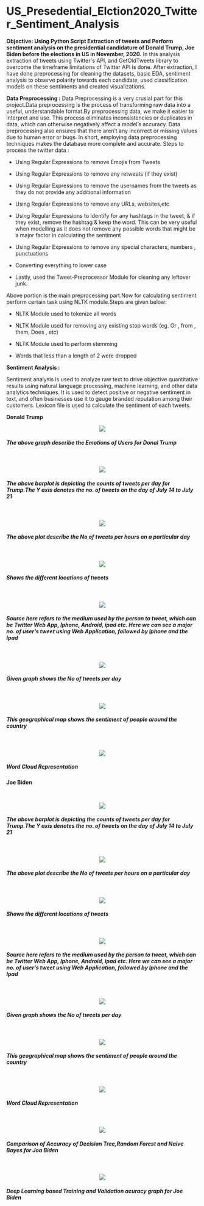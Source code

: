 # US_Presedential_Elction2020_Twitter_Sentiment_Analysis

**Objective: Using Python Script Extraction of tweets and Perform sentiment analysis on the presidential candidature of Donald Trump, Joe Biden before the elections in US in November, 2020.**
In this analysis extraction of tweets using Twitter's API, and GetOldTweets library to overcome the timeframe limitations of Twitter API is done. After extraction, I have done preprocessing for cleaning the datasets, basic EDA, sentiment analysis to observe polarity towards each candidate, used classification models on these sentiments and created visualizations.

**Data Preprocessing :** 
Data Preprocessing is a very crusial part for this project.Data preprocessing is the process of transforming raw data into a useful, understandable format.By preprocessing data, we make it easier to interpret and use. This process eliminates inconsistencies or duplicates in data, which can otherwise negatively affect a model’s accuracy. Data preprocessing also ensures that there aren’t any incorrect or missing values due to human error or bugs. In short, employing data preprocessing techniques makes the database more complete and accurate.
Steps to process the twitter data :

* Using Regular Expressions to remove Emojis from Tweets

* Using Regular Expressions to remove any retweets (if they exist)

* Using Regular Expressions to remove the usernames from the tweets as they do not provide any additional information

* Using Regular Expressions to remove any URLs, websites,etc

* Using Regular Expressions to identify for any hashtags in the tweet, & if they exist, remove the hashtag & keep the word. This can be very useful when modelling as it does not remove any possible words that might be a major factor in calculating the sentiment

* Using Regular Expressions to remove any special characters, numbers , punctuations

* Converting everything to lower case

* Lastly, used the Tweet-Preprocessor Module for cleaning any leftover junk.

Above portion is the main preprocessing part.Now for calculating sentiment perform certain task using NLTK module.Steps are given below:

* NLTK Module used to tokenize all words

* NLTK Module used for removing any existing stop words (eg. Or , from , them, Does , etc)

* NLTK Module used to perform stemming

* Words that less than a length of 2 were dropped

**Sentiment Analysis :**

Sentiment analysis is used to analyze raw text to drive objective quantitative results using natural language processing, machine learning, and other data analytics techniques. It is used to detect positive or negative sentiment in text, and often businesses use it to gauge branded reputation among their customers. 
Lexicon file is used to calculate the sentiment of each tweets.

**Donald Trump**

<p align="center">
<img src = "https://github.com/Arupsau/Twitter_Sentiment_Analysis_US_Presedential_Elction2020/blob/main/Visualizations/Donald%20Trump/Calculate%20Emotion%20of%20Users.png">
</p>
<h5>The above graph describe the Emotions of Users for Donal Trump</h5>

<br>
<p align="center">
<img src = "https://github.com/Arupsau/Twitter_Sentiment_Analysis_US_Presedential_Elction2020/blob/main/Visualizations/Donald%20Trump/Count%20Of%20Tweets%20Per%20Day.png">
</p>
<h5>The above barplot is depicting the counts of tweets per day for Trump.The Y axis denotes the no. of tweets on the day of July 14 to July 21</h5>

<br>
<p align="center">
<img src = "https://github.com/Arupsau/Twitter_Sentiment_Analysis_US_Presedential_Elction2020/blob/main/Visualizations/Donald%20Trump/Count%20Of%20Tweets%20Per%20Hour.png">
</p>
<h5>The above plot describe the No of tweets per hours on a particular day</h5>


<br>
<p align="center">
<img src = "https://github.com/Arupsau/Twitter_Sentiment_Analysis_US_Presedential_Elction2020/blob/main/Visualizations/Donald%20Trump/User%20Locations.png">
</p>
<h5>Shows the different locations of tweets</h5>

<br>
<p align="center">
<img src = "https://github.com/Arupsau/Twitter_Sentiment_Analysis_US_Presedential_Elction2020/blob/main/Visualizations/Donald%20Trump/Source%20Of%20Tweets.png">
</p>
<h5>Source here refers to the medium used by the person to tweet, which can be Twitter Web App, Iphone, Android, ipad etc. Here we can see a major no. of user’s tweet using Web Application, followed by Iphone and the Ipad</h5>

<br>
<p align="center">
<img src = "https://github.com/Arupsau/Twitter_Sentiment_Analysis_US_Presedential_Elction2020/blob/main/Visualizations/Donald%20Trump/Trump_SentimentOfTweetPerDay.png">
</p>
<h5>Given graph shows the No of tweets per day</h5>

<br>
<p align="center">
<img src = "https://github.com/Arupsau/Twitter_Sentiment_Analysis_US_Presedential_Elction2020/blob/main/Visualizations/Donald%20Trump/Sentiments%20Of%20People%20Towards%20Trump.png">
</p>
<h5>This geographical map shows the sentiment of people around the country</h5>

<br>
<p align="center">
<img src = "https://github.com/Arupsau/Twitter_Sentiment_Analysis_US_Presedential_Elction2020/blob/main/Visualizations/Donald%20Trump/WordCloud.png">
</p>
<h5> Word Cloud Representation</h5>



**Joe Biden**

<br>
<p align="center">
<img src = "https://github.com/Arupsau/Twitter_Sentiment_Analysis_US_Presedential_Elction2020/blob/main/Visualizations/Joe%20Biden/Count%20Of%20Tweets%20Per%20Day.png">
</p>
<h5>The above barplot is depicting the counts of tweets per day for Trump.The Y axis denotes the no. of tweets on the day of July 14 to July 21</h5>

<br>
<p align="center">
<img src = "https://github.com/Arupsau/Twitter_Sentiment_Analysis_US_Presedential_Elction2020/blob/main/Visualizations/Joe%20Biden/Count%20Of%20Tweets%20Per%20Hour.jpg">
</p>
<h5>The above plot describe the No of tweets per hours on a particular day</h5>


<br>
<p align="center">
<img src = "https://github.com/Arupsau/Twitter_Sentiment_Analysis_US_Presedential_Elction2020/blob/main/Visualizations/Joe%20Biden/User%20Locations%20For%20People%20Tweeting%20About%20Biden.png">
</p>
<h5>Shows the different locations of tweets</h5>

<br>
<p align="center">
<img src = "https://github.com/Arupsau/Twitter_Sentiment_Analysis_US_Presedential_Elction2020/blob/main/Visualizations/Joe%20Biden/Source%20Of%20Tweets.png">
</p>
<h5>Source here refers to the medium used by the person to tweet, which can be Twitter Web App, Iphone, Android, ipad etc. Here we can see a major no. of user’s tweet using Web Application, followed by Iphone and the Ipad</h5>

<br>
<p align="center">
<img src = "https://github.com/Arupsau/Twitter_Sentiment_Analysis_US_Presedential_Elction2020/blob/main/Visualizations/Joe%20Biden/Sentiment%20Of%20Tweets%20per%20Day.png">
</p>
<h5>Given graph shows the No of tweets per day</h5>

<br>
<p align="center">
<img src = "https://github.com/Arupsau/Twitter_Sentiment_Analysis_US_Presedential_Elction2020/blob/main/Visualizations/Joe%20Biden/Sentiments%20Of%20People%20Towards%20Biden.png">
</p>
<h5>This geographical map shows the sentiment of people around the country</h5>

<br>
<p align="center">
<img src = "https://github.com/Arupsau/Twitter_Sentiment_Analysis_US_Presedential_Elction2020/blob/main/Visualizations/Joe%20Biden/WordCloud.png">
</p>
<h5> Word Cloud Representation</h5>

<br>
<p align="center">
<img src = "https://github.com/Arupsau/Twitter_Sentiment_Analysis_US_Presedential_Elction2020/blob/main/Visualizations/Joe%20Biden/Comparion%20Accuracy%20Score.png">
</p>
<h5>Comparison of Accuracy of Decision Tree,Random Forest and Naive Bayes for Joa Biden</h5>

<br>
<p align="center">
<img src = "https://github.com/Arupsau/Twitter_Sentiment_Analysis_US_Presedential_Elction2020/blob/main/Visualizations/Joe%20Biden/DL%20Train%20and%20Validation%20Accuracy.png">
</p>
<h5>Deep Learning based Training and Validation acuracy graph for Joe Biden </h5>
